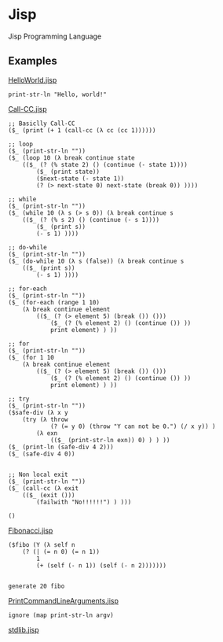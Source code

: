 # Jisp
Jisp Programming Language

## Examples

[HelloWorld.jisp](Examples/HelloWorld.jisp)
```
print-str-ln "Hello, world!"
```

[Call-CC.jisp](Examples/Call-CC.jisp)
```
;; Basiclly Call-CC
($_ (print (+ 1 (call-cc (λ cc (cc 1))))))

;; loop
($_ (print-str-ln ""))
($_ (loop 10 (λ break continue state 
	(($_ (? (% state 2) () (continue (- state 1))))
		($_ (print state))
		($next-state (- state 1))
		(? (> next-state 0) next-state (break 0)) ))))
		
;; while
($_ (print-str-ln ""))
($_ (while 10 (λ s (> s 0)) (λ break continue s 
	(($_ (? (% s 2) () (continue (- s 1))))
		($_ (print s))
		(- s 1) ))))
		
;; do-while
($_ (print-str-ln ""))
($_ (do-while 10 (λ s (false)) (λ break continue s 
	(($_ (print s))
		(- s 1) ))))
		
;; for-each
($_ (print-str-ln ""))
($_ (for-each (range 1 10)
	(λ break continue element
		(($_ (? (> element 5) (break ()) ()))
			($_ (? (% element 2) () (continue ()) ))
			print element) ) ))
			
;; for
($_ (print-str-ln ""))
($_ (for 1 10
	(λ break continue element
		(($_ (? (> element 5) (break ()) ()))
			($_ (? (% element 2) () (continue ()) ))
			print element) ) ))
			
;; try
($_ (print-str-ln ""))
($safe-div (λ x y
	(try (λ throw
			(? (= y 0) (throw "Y can not be 0.") (/ x y)) )
		(λ exn 
			(($_ (print-str-ln exn)) 0) ) ) ))
($_ (print-ln (safe-div 4 2)))
($_ (safe-div 4 0))


;; Non local exit
($_ (print-str-ln ""))
($_ (call-cc (λ exit 
	(($_ (exit ()))
		(failwith "No!!!!!!") ) )))

()

```

[Fibonacci.jisp](Examples/Fibonacci.jisp)
```
($fibo (Y (λ self n 
    (? (| (= n 0) (= n 1)) 
        1
        (+ (self (- n 1)) (self (- n 2)))))))


generate 20 fibo
```

[PrintCommandLineArguments.jisp](Examples/PrintCommandLineArguments.jisp)
```
ignore (map print-str-ln argv)
```

[stdlib.jisp](Jisp/stdlib.jisp)
